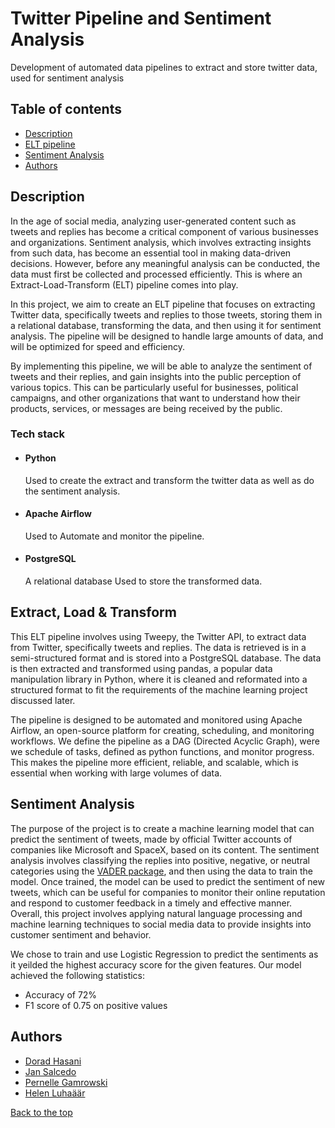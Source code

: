# Twitter Pipeline and Sentiment Analysis

Development of automated data pipelines to extract and store twitter data, used for sentiment analysis

## Table of contents

-   [Description](https://github.com/Dorad-H/ELT-Twitter-Sentiment-Analysis#tech-stack)
-   [ELT pipeline](https://github.com/Dorad-H/ELT-Twitter-Sentiment-Analysis#extract-load--transform)
-   [Sentiment Analysis](https://github.com/Dorad-H/ELT-Twitter-Sentiment-Analysis#machine-learning)
-   [Authors](https://github.com/Dorad-H/ELT-Twitter-Sentiment-Analysis#authors)

## Description

In the age of social media, analyzing user-generated content such as tweets and replies has become a critical component of various businesses and organizations. Sentiment analysis, which involves extracting insights from such data, has become an essential tool in making data-driven decisions. However, before any meaningful analysis can be conducted, the data must first be collected and processed efficiently. This is where an Extract-Load-Transform (ELT) pipeline comes into play.

In this project, we aim to create an ELT pipeline that focuses on extracting Twitter data, specifically tweets and replies to those tweets, storing them in a relational database, transforming the data, and then using it for sentiment analysis. The pipeline will be designed to handle large amounts of data, and will be optimized for speed and efficiency.

By implementing this pipeline, we will be able to analyze the sentiment of tweets and their replies, and gain insights into the public perception of various topics. This can be particularly useful for businesses, political campaigns, and other organizations that want to understand how their products, services, or messages are being received by the public.

### Tech stack

-   #### Python

    Used to create the extract and transform the twitter data as well as do the sentiment analysis.

-   #### Apache Airflow

    Used to Automate and monitor the pipeline.

-   #### PostgreSQL
    A relational database Used to store the transformed data.

## Extract, Load & Transform

This ELT pipeline involves using Tweepy, the Twitter API, to extract data from Twitter, specifically tweets and replies. The data is retrieved is in a semi-structured format and is stored into a PostgreSQL database. The data is then extracted and transformed using pandas, a popular data manipulation library in Python, where it is cleaned and reformated into a structured format to fit the requirements of the machine learning project discussed later.

The pipeline is designed to be automated and monitored using Apache Airflow, an open-source platform for creating, scheduling, and monitoring workflows. We define the pipeline as a DAG (Directed Acyclic Graph), were we schedule of tasks, defined as python functions, and monitor progress. This makes the pipeline more efficient, reliable, and scalable, which is essential when working with large volumes of data.

## Sentiment Analysis

The purpose of the project is to create a machine learning model that can predict the sentiment of tweets, made by official Twitter accounts of companies like Microsoft and SpaceX, based on its content. The sentiment analysis involves classifying the replies into positive, negative, or neutral categories using the [VADER package](https://github.com/cjhutto/vaderSentiment), and then using the data to train the model. Once trained, the model can be used to predict the sentiment of new tweets, which can be useful for companies to monitor their online reputation and respond to customer feedback in a timely and effective manner. Overall, this project involves applying natural language processing and machine learning techniques to social media data to provide insights into customer sentiment and behavior.

We chose to train and use Logistic Regression to predict the sentiments as it yeilded the highest accuracy score for the given features. Our model achieved the following statistics:

-   Accuracy of 72%
-   F1 score of 0.75 on positive values

## Authors

-   [Dorad Hasani](https://github.com/Dorad-H)
-   [Jan Salcedo](https://github.com/SuperSalcedo22)
-   [Pernelle Gamrowski](https://github.com/pernelleg)
-   [Helen Luhaäär](https://github.com/HelenLB)

[Back to the top](https://github.com/Dorad-H/ELT-Twitter-Sentiment-Analysis#twitter_pipeline)
